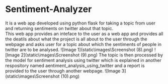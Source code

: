 # Sentiment-Analyzer
It is a web app developed using python flask for taking a topic from user and returning sentiments on twitter about that topic.  
This web app provides an inteface to the user as a web app and provides all the deatils about what the project is all about to the user through the webpage and asks user for a topic about which the sentiments of people in twitter are to be analysed.
![Image 1](static\images\Screenshot (8).png)
![Image 2](static\images\Screenshot (9).png)
The topic is then processed by the model for sentiment analysis using twitter which is explained in another respository named aentiment_analysis_using_twitter and a report is provided to the user through another webpage.
![Image 3](static\images\Screenshot (10).png)
